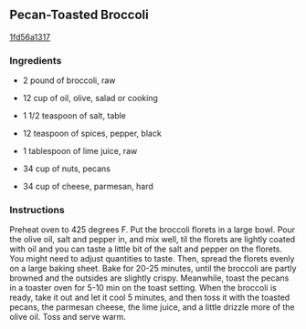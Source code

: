 ## Pecan-Toasted Broccoli

[1fd56a1317](http://www.food.com/recipe/pecan-toasted-broccoli-472720)

### Ingredients

 - 2 pound of broccoli, raw

 - 12 cup of oil, olive, salad or cooking

 - 1 1/2 teaspoon of salt, table

 - 12 teaspoon of spices, pepper, black

 - 1 tablespoon of lime juice, raw

 - 34 cup of nuts, pecans

 - 34 cup of cheese, parmesan, hard

### Instructions

Preheat oven to 425 degrees F. Put the broccoli florets in a large bowl. Pour the olive oil, salt and pepper in, and mix well, til the florets are lightly coated with oil and you can taste a little bit of the salt and pepper on the florets. You might need to adjust quantities to taste. Then, spread the florets evenly on a large baking sheet. Bake for 20-25 minutes, until the broccoli are partly browned and the outsides are slightly crispy. Meanwhile, toast the pecans in a toaster oven for 5-10 min on the toast setting. When the broccoli is ready, take it out and let it cool 5 minutes, and then toss it with the toasted pecans, the parmesan cheese, the lime juice, and a little drizzle more of the olive oil. Toss and serve warm.